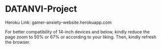 # DATANVI-Project

Heroku Link: gamer-anxiety-website.herokuapp.com

For better compatibility of 14-inch devices and below, kindly reduce the page zoom to 50% or 67% or according to your liking. Then, kindly refresh the browser.
